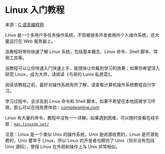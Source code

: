 # Linux 入门教程

来源：[C 语言编程网](http://c.biancheng.net/cpp/linux/)

Linux 是一个多用户多任务操作系统，不但被很多开发者用作个人操作系统，还大量运行在 Web 服务器上。

该教程将带你快速了解 Linux 系统，包括基本概念、Linux 命令、Shell 脚本、常用工具等。

该教程可以让你快速入门快速上手，能很快让你看到学习的效果；如果你希望深入研究 Linux，成为大师，请阅读《鸟哥的 Lunix 私房菜》。

阅读该教程之前，最好对操作系统有所了解，请查看计算机操作系统教程自行学习。

学习过程中，会涉及到 Linux 命令和 Shell 脚本，如果不希望在本地搭建学习环境，那么可以在线免费体验：[compileonline.com](http://compileonline.com)

Linux 有大量的命令，教程中没有一一详解，如果遇到困难，可以随时查看在线手册：[`man.linuxde.net/`](http://man.linuxde.net/)

注意：Linux 是一个类似 Unix 的操作系统，Unix 是闭源收费的，Linux 是开源免费的，Unix 要早于 Linux，所以 Linux 的开发者也模仿了 Unix（但并没有包括 Unix 源码），使得 Linux 在外观和操作上与 Unix 非常相似。